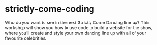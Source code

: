 # strictly-come-coding
Who do you want to see in the next Strictly Come Dancing line up? This workshop will show you how to use code to build a website for the show, where you’ll create and style your own dancing line up with all of your favourite celebrities. 
